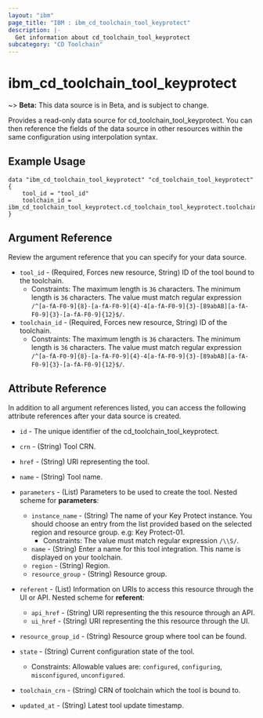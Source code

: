 ```yaml
---
layout: "ibm"
page_title: "IBM : ibm_cd_toolchain_tool_keyprotect"
description: |-
  Get information about cd_toolchain_tool_keyprotect
subcategory: "CD Toolchain"
---
```


# ibm_cd_toolchain_tool_keyprotect

~> **Beta:** This data source is in Beta, and is subject to change.

Provides a read-only data source for cd_toolchain_tool_keyprotect. You can then reference the fields of the data source in other resources within the same configuration using interpolation syntax.

## Example Usage

```hcl
data "ibm_cd_toolchain_tool_keyprotect" "cd_toolchain_tool_keyprotect" {
	tool_id = "tool_id"
	toolchain_id = ibm_cd_toolchain_tool_keyprotect.cd_toolchain_tool_keyprotect.toolchain_id
}
```

## Argument Reference

Review the argument reference that you can specify for your data source.

* `tool_id` - (Required, Forces new resource, String) ID of the tool bound to the toolchain.
  * Constraints: The maximum length is `36` characters. The minimum length is `36` characters. The value must match regular expression `/^[a-fA-F0-9]{8}-[a-fA-F0-9]{4}-4[a-fA-F0-9]{3}-[89abAB][a-fA-F0-9]{3}-[a-fA-F0-9]{12}$/`.
* `toolchain_id` - (Required, Forces new resource, String) ID of the toolchain.
  * Constraints: The maximum length is `36` characters. The minimum length is `36` characters. The value must match regular expression `/^[a-fA-F0-9]{8}-[a-fA-F0-9]{4}-4[a-fA-F0-9]{3}-[89abAB][a-fA-F0-9]{3}-[a-fA-F0-9]{12}$/`.

## Attribute Reference

In addition to all argument references listed, you can access the following attribute references after your data source is created.

* `id` - The unique identifier of the cd_toolchain_tool_keyprotect.
* `crn` - (String) Tool CRN.


* `href` - (String) URI representing the tool.

* `name` - (String) Tool name.

* `parameters` - (List) Parameters to be used to create the tool.
Nested scheme for **parameters**:
	* `instance_name` - (String) The name of your Key Protect instance. You should choose an entry from the list provided based on the selected region and resource group. e.g: Key Protect-01.
	  * Constraints: The value must match regular expression `/\\S/`.
	* `name` - (String) Enter a name for this tool integration. This name is displayed on your toolchain.
	* `region` - (String) Region.
	* `resource_group` - (String) Resource group.

* `referent` - (List) Information on URIs to access this resource through the UI or API.
Nested scheme for **referent**:
	* `api_href` - (String) URI representing the this resource through an API.
	* `ui_href` - (String) URI representing the this resource through the UI.

* `resource_group_id` - (String) Resource group where tool can be found.

* `state` - (String) Current configuration state of the tool.
  * Constraints: Allowable values are: `configured`, `configuring`, `misconfigured`, `unconfigured`.

* `toolchain_crn` - (String) CRN of toolchain which the tool is bound to.

* `updated_at` - (String) Latest tool update timestamp.

